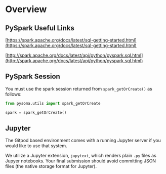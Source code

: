 # Overview

## PySpark Useful Links

[https://spark.apache.org/docs/latest/sql-getting-started.html](https://spark.apache.org/docs/latest/sql-getting-started.html)

[http://spark.apache.org/docs/latest/api/python/pyspark.sql.html](http://spark.apache.org/docs/latest/api/python/pyspark.sql.html)

## PySpark Session

You must use the spark session returned from `spark_getOrCreate()` as follows:

```python
from pysoma.utils import spark_getOrCreate

spark = spark_getOrCreate()
```

## Jupyter

The Gitpod based environment comes with a running Jupyter server if you would like to use that system.

We utilize a Jupyter extension, `jupytext`, which renders plain `.py` files as Jupyer notebooks. Your final submission should avoid committing JSON files (the native storage format for Jupyter).
